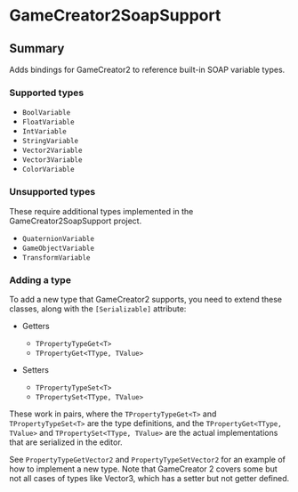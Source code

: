 # GameCreator2SoapSupport

## Summary
Adds bindings for GameCreator2 to reference built-in SOAP variable types. 

### Supported types
- `BoolVariable`
- `FloatVariable`
- `IntVariable`
- `StringVariable`
- `Vector2Variable`
- `Vector3Variable`
- `ColorVariable`


### Unsupported types

These require additional types implemented in the GameCreator2SoapSupport project. 

- `QuaternionVariable`
- `GameObjectVariable`
- `TransformVariable`


### Adding a type
To add a new type that GameCreator2 supports, you need to extend these classes, along with the `[Serializable]` attribute:

- Getters
  - `TPropertyTypeGet<T>`
  - `TPropertyGet<TType, TValue>`

- Setters
  - `TPropertyTypeSet<T>`
  - `TPropertySet<TType, TValue>`

These work in pairs, where the `TPropertyTypeGet<T>` and `TPropertyTypeSet<T>` are the type definitions, and the `TPropertyGet<TType, TValue>` and `TPropertySet<TType, TValue>` are the actual implementations that are serialized in the editor.

See `PropertyTypeGetVector2` and `PropertyTypeSetVector2` for an example of how to implement a new type. Note that GameCreator 2 covers some but not all cases of types like Vector3, which has a setter but not getter defined.